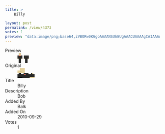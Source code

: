 ```yaml
---
title: >
    Billy

layout: post
permalink: /view/4373
votes: 1
preview: "data:image/png;base64,iVBORw0KGgoAAAANSUhEUgAAACUAAAAgCAIAAAAaMSbnAAAABnRSTlMA/wD/AP5AXyvrAAAA00lEQVRIiWP8//8fAww8vTiPARuQ1k/CKk4GYKKWQWTaV1AzGw+XcsA4wsJz1D7KAKOmpgYy/9q1awzizAj+y79aWlroCpAAmixBgO4/LS0thpd/cVlGOcASnnA7qG4ZAwMDC1ZRLWF1qtsEAcM9fY7aN7TtY3xyYQ6c4xrZg1XR7uUlcDZa3YRchRGjne7+Q65vcRUoaGUmLkCM9uGeXkbtG7Vv1D4EQClfmJiYsSr69+8vVnE0ANfOysr6+/dvOPvnzx8INWS6Ey+AW4bGZmBgAABW0UQPrXFE0QAAAABJRU5ErkJggg=="
---
```

<dl class="side-by-side">
<dt>Preview</dt>
<dd>
    <img class="preview" src="data:image/png;base64,iVBORw0KGgoAAAANSUhEUgAAACUAAAAgCAIAAAAaMSbnAAAABnRSTlMA/wD/AP5AXyvrAAAA00lEQVRIiWP8//8fAww8vTiPARuQ1k/CKk4GYKKWQWTaV1AzGw+XcsA4wsJz1D7KAKOmpgYy/9q1awzizAj+y79aWlroCpAAmixBgO4/LS0thpd/cVlGOcASnnA7qG4ZAwMDC1ZRLWF1qtsEAcM9fY7aN7TtY3xyYQ6c4xrZg1XR7uUlcDZa3YRchRGjne7+Q65vcRUoaGUmLkCM9uGeXkbtG7Vv1D4EQClfmJiYsSr69+8vVnE0ANfOysr6+/dvOPvnzx8INWS6Ey+AW4bGZmBgAABW0UQPrXFE0QAAAABJRU5ErkJggg==">
</dd>
<dt>Original</dt>
<dd>
    <img class="preview" src="data:image/png;base64,iVBORw0KGgoAAAANSUhEUgAAAEAAAAAgCAYAAACinX6EAAAAqklEQVR42u3XzQ2DMAyG4fiSEZihTNAlODJeh+oQzFEXEIcGIWjkWiHltfRdIuXHj3JIQjio4flQS0LtBQAAAAAAAAB/DGBtEIArAPTd/asxbgAAAAAAQO0Poba96WdEJEnu/Nzkrv9zcAAAuBiA9cBbUX2pNpJmHPPYywoavDZOEAo1XxRgRlgASjVfHOAMAQAAAAAAAICdWj91cxJjdG/A/TtuAZhSO8AbjAULPUtf604AAAAASUVORK5CYII=">
</dd>
<dt>Title</dt>
<dd>Billy</dd>
<dt>Description</dt>
<dd>Bob</dd>
<dt>Added By</dt>
<dd>Balk</dd>
<dt>Added On</dt>
<dd>2010-09-29</dd>
<dt>Votes</dt>
<dd>1</dd>
</dl>
